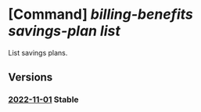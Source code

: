 # [Command] _billing-benefits savings-plan list_

List savings plans.

## Versions

### [2022-11-01](/Resources/mgmt-plane/L3Byb3ZpZGVycy9taWNyb3NvZnQuYmlsbGluZ2JlbmVmaXRzL3NhdmluZ3NwbGFucw==/2022-11-01.xml) **Stable**

<!-- mgmt-plane /providers/microsoft.billingbenefits/savingsplans 2022-11-01 -->
